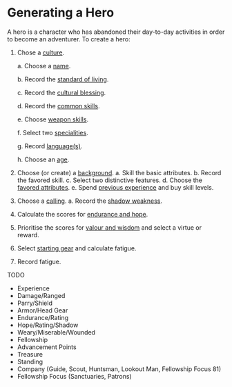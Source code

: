 # Generating a Hero

A hero is a character who has abandoned their day-to-day activities in order to become an adventurer.  To create a hero:

1. Chose a [culture](cultures.md).

    a. Choose a [name](names.md).
    
    b. Record the [standard of living](standard-of-living.md).
    
    c. Record the [cultural blessing](cultural-blessing.md).  
    
    d. Record the [common skills](common-skill-list.md). 
    
    e. Choose [weapon skills](weapon-skill-list.md).
    
    f. Select two [specialities](specialities.md).
    
    g. Record [language(s)](languages.md).
    
    h. Choose an [age](age.md).
    
2. Choose (or create) a [background](background.md).
    a. Skill the basic attributes.
    b. Record the favored skill.
    c. Select two distinctive features.
    d. Choose the [favored attributes](favored-attributes.md).
    e. Spend [previous experience](previous-experience.md) and buy skill levels.
3. Choose a [calling](callings.md).
    a. Record the [shadow weakness](shadow-weakness.md).
4. Calculate the scores for [endurance and hope](endurance-hope.md). 
5. Prioritise the scores for [valour and wisdom](valor-wisdom.md) and select a virtue or reward.
6. Select [starting gear](starting-gear.md) and calculate fatigue.
7. Record fatigue.

TODO
* Experience
* Damage/Ranged
* Parry/Shield
* Armor/Head Gear
* Endurance/Rating
* Hope/Rating/Shadow
* Weary/Miserable/Wounded
* Fellowship
* Advancement Points
* Treasure
* Standing
* Company (Guide, Scout, Huntsman, Lookout Man, Fellowship Focus 81)
* Fellowship Focus (Sanctuaries, Patrons)

